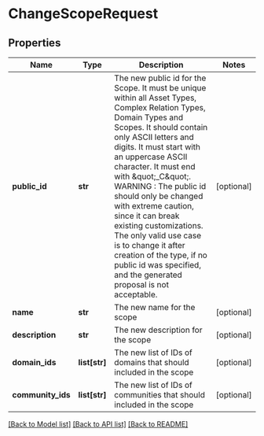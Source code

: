 # ChangeScopeRequest

## Properties
Name | Type | Description | Notes
------------ | ------------- | ------------- | -------------
**public_id** | **str** | The new public id for the Scope. It must be unique within all Asset Types, Complex Relation Types, Domain Types and Scopes. It should contain only ASCII letters and digits. It must start with an uppercase ASCII character. It must end with \&quot;_C\&quot;. WARNING : The public id should only be changed with extreme caution, since it can break existing customizations. The only valid use case is to change it after creation of the type, if no public id was specified, and the generated proposal is not acceptable. | [optional] 
**name** | **str** | The new name for the scope | [optional] 
**description** | **str** | The new description for the scope | [optional] 
**domain_ids** | **list[str]** | The new list of IDs of domains that should included in the scope | [optional] 
**community_ids** | **list[str]** | The new list of IDs of communities that should included in the scope | [optional] 

[[Back to Model list]](../README.md#documentation-for-models) [[Back to API list]](../README.md#documentation-for-api-endpoints) [[Back to README]](../README.md)

